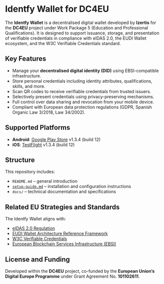 # Identfy Wallet for DC4EU

The **Identfy Wallet** is a decentralised digital wallet developed by **Izertis** for the **DC4EU** project under Work Package 5 (Education and Professional Qualifications). It is designed to support issuance, storage, and presentation of verifiable credentials in compliance with eIDAS 2.0, the EUDI Wallet ecosystem, and the W3C Verifiable Credentials standard.

## Key Features

- Manage your **decentralised digital identity (DID)** using EBSI-compatible infrastructure.
- Store personal credentials including identity attributes, qualifications, skills, and more.
- Scan QR codes to receive verifiable credentials from trusted issuers.
- Selectively present credentials using privacy-preserving mechanisms.
- Full control over data sharing and revocation from your mobile device.
- Compliant with European data protection regulations (GDPR, Spanish Organic Law 3/2018, Law 34/2002).

## Supported Platforms

- **Android**: [Google Play Store](https://play.google.com/store/apps/details?id=com.identfydc4eu.app) v1.3.4 (build 12)
- **iOS**: [TestFlight](https://testflight.apple.com/join/Z7WhgfKC) v1.3.4 (build 12)

## Structure

This repository includes:
- `README.md` – general introduction
- [`setup-guide.md`](./setup-guide.md) – installation and configuration instructions
- `docs/` – technical documentation and specifications

## Related EU Strategies and Standards

The Identfy Wallet aligns with:
- [eIDAS 2.0 Regulation](https://digital-strategy.ec.europa.eu/en/policies/eidas-regulation)
- [EUDI Wallet Architecture Reference Framework](https://ec.europa.eu/newsroom/dae/redirection/document/90784)
- [W3C Verifiable Credentials](https://www.w3.org/TR/vc-data-model/)
- [European Blockchain Services Infrastructure (EBSI)](https://ec.europa.eu/cefdigital/wiki/display/CEFDIGITAL/EBSI)

## License and Funding

Developed within the **DC4EU** project, co-funded by the **European Union’s Digital Europe Programme** under Grant Agreement No. **101102611**.
